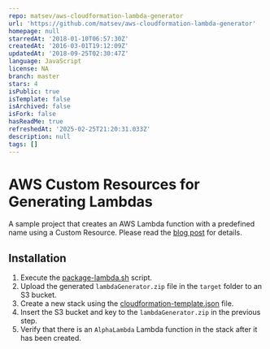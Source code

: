 ```yaml
---
repo: matsev/aws-cloudformation-lambda-generator
url: 'https://github.com/matsev/aws-cloudformation-lambda-generator'
homepage: null
starredAt: '2018-01-10T06:57:30Z'
createdAt: '2016-03-01T19:12:09Z'
updatedAt: '2018-09-25T02:30:47Z'
language: JavaScript
license: NA
branch: master
stars: 4
isPublic: true
isTemplate: false
isArchived: false
isFork: false
hasReadMe: true
refreshedAt: '2025-02-25T21:20:31.033Z'
description: null
tags: []
---
```


# AWS Custom Resources for Generating Lambdas

A sample project that creates an AWS Lambda function with a predefined name using a Custom Resource. Please read the
[blog post](https://www.jayway.com/2016/03/03/custom-resource-generating-lambdas/) for details.

## Installation

1. Execute the [package-lambda.sh](package-lambda.sh) script.
2. Upload the generated `lambdaGenerator.zip` file in the `target` folder to an S3 bucket.
3. Create a new stack using the [cloudformation-template.json](cloudformation-template.json) file.
4. Insert the S3 bucket and key to the `lambdaGenerator.zip` in the previous step.
5. Verify that there is an `AlphaLambda` Lambda function in the stack after it has been created.
